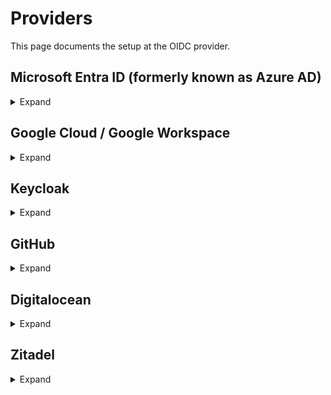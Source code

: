 # Providers

This page documents the setup at the OIDC provider.

## Microsoft Entra ID (formerly known as Azure AD)

<details>
<summary>Expand</summary>

### Register an app with Microsoft Entra ID

1. Sign in to your admin account on the tenant.
2. Navigate to the [App registrations](https://aad.portal.azure.com/#blade/Microsoft_AAD_IAM/ActiveDirectoryMenuBlade/RegisteredApps) page in the Entra ID admin center.
3. Click on the `New registration` button to start the process of registering a new application.
4. Enter a unique name for your application in the `Name` field.
5. In the `Supported account types` section, select the appropriate option based on your requirements. If unsure, leave the default value selected.
6. For the `Redirect URI`, select `Web` from the dropdown menu and input the public endpoint of your `openvpn-auth-oauth2` instance. For example, `https://openvpn-auth-oauth2.example.com/oauth2/callback`.
7. Click on the `Register` button to create the application.
8. Once the application is created, navigate to the `Certificates & secrets` section on the left-hand side menu.
9. In the `Client secrets` tab, click on `New client secret` to generate a new secret for your application.
10. Copy the generated client secret. This will be used as a configuration option for `openvpn-auth-oauth2`.
11. Navigate to the `Token configuration` section on the left-hand side menu.
12. Click on `Add optional claim` to add a new claim to your tokens.
13. In the right panel, select `ID` as the token type.
14. From the list of available claims, select `ipaddr`.
15. Click on `Add` to include this claim in your tokens.

References:

- https://docs.microsoft.com/en-us/azure/active-directory/develop/quickstart-register-app
- https://learn.microsoft.com/en-us/azure/active-directory/develop/active-directory-optional-claims

### Configuration

<table>
<thead><tr><td>env/sysconfig configuration</td></tr></thead>
<tbody><tr><td>

```ini
CONFIG_OAUTH2_ISSUER=https://login.microsoftonline.com/$TENANT_ID/v2.0
CONFIG_OAUTH2_CLIENT_ID=<client_id>
CONFIG_OAUTH2_CLIENT_SECRET=<client_secret>
# The scopes openid profile are required, but configured by default.
# offline_access is required for non-interactive session refresh.
# CONFIG_OAUTH2_SCOPES=openid profile offline_access
```
</td></tr></tbody>
<thead><tr><td>yaml configuration</td></tr></thead>
<tbody><tr><td>

```yaml
oauth2:
  issuer: "https://login.microsoftonline.com/$TENANT_ID/v2.0"
  client:
    id: "<client_id>"
    secret: "<client_secret>"
  # The scopes openid profile are required, but configured by default.
  # offline_access is required for non-interactive session refresh.
  #scopes:
  #  - "openid"
  #  - "profile"
  #  - "offline_access"

```
</td></tr></tbody>
</table>


### Restrict auth to specific groups in your directory. (optional)

Restrict login based on groups can be configured inside the App Registration directly.
This is preferred.
Users get the notice from Azure that they aren’t part of the group, and the login is denied.

Reference: https://learn.microsoft.com/en-us/entra/identity-platform/howto-restrict-your-app-to-a-set-of-users#assign-the-app-to-users-and-groups-to-restrict-access

To require multiple groups, define `CONFIG_OAUTH2_VALIDATE_GROUPS`.

</details>

## Google Cloud / Google Workspace

<details>
<summary>Expand</summary>

### Register an app on Google Cloud Console

1. Login as admin into your [Google Cloud Console](https://console.cloud.google.com/).
2. In the project Dashboard center pane, choose **"APIs & Services"**.
3. If necessary, complete the `OAuth consent screen` wizard. You will probably want to create an `Internal` application.
    * If you reuse an existing application, your users may already have given consent for the usage of this application,
      which may not include refresh tokens.
4. In the left Nav pane, choose **"Credentials"**.
5. In the center pane, choose **"OAuth consent screen"** tab. Fill in **"Product name shown to users"** and hit save.
6. In the center pane, choose **"Credentials"** tab.
    * Open the **"New credentials"** drop-down
    * Choose **"OAuth client ID"**
    * Choose **"Web application"**
    * Application name is freeform, choose something appropriate
    * Authorized redirect URIs is the location of oauth2/callback ex: https://yourdomain:9000/oauth2/callback
    * Choose "Create"
7. Take note of the Client ID and Client Secret.

### Restrict auth to specific Google Groups in your domain. (optional)

> **IMPORTANT**
>
> For `oauth2.validate.groups`, you have to set the IDs of the groups, not the names.

1. Navigate to the [Google Cloud Identity API](https://console.cloud.google.com/apis/api/cloudidentity.googleapis.com/) page and click on the "Enable API" button.
2. Access the [Google Admin Portal](https://admin.google.com/ac/groups) and locate the group that is required for the `openvpn-auth-oauth2` authorization.
3. The URL of the group page should follow this pattern: `https://admin.google.com/ac/groups/<ID>`. Replace `<ID>` with the ID of the group. Make sure to copy this ID for future use. If there are multiple groups, repeat this step for each one.
4. Insert the copied IDs into the `CONFIG_OAUTH2_VALIDATE_GROUPS` configuration setting in your `openvpn-auth-oauth2` setup.
5. **Optional**: If oauth2 scopes are set in the configuration, the `https://www.googleapis.com/auth/cloud-identity.groups.readonly` scope is required for group validation.

### Configuration

Set the following variables in your openvpn-auth-oauth2 configuration file:

<table>
<thead><tr><td>env/sysconfig configuration</td></tr></thead>
<tbody><tr><td>

```ini
CONFIG_OAUTH2_PROVIDER=google
CONFIG_OAUTH2_ISSUER=https://accounts.google.com
CONFIG_OAUTH2_CLIENT_ID=162738495-xxxxx.apps.googleusercontent.com
CONFIG_OAUTH2_CLIENT_SECRET=GOCSPX-xxxxxxxx

# The scopes openid profile email are required, but configured by default.
# https://www.googleapis.com/auth/cloud-identity.groups.readonly is mandatory for group validation.
# Enabled by default, if scopes aren't set in the config.
#CONFIG_OAUTH2_SCOPES=openid profile email https://www.googleapis.com/auth/cloud-identity.groups.readonly
#CONFIG_OAUTH2_VALIDATE_GROUPS=03x8tuzt3hqdv5v
```
</td></tr></tbody>
<thead><tr><td>yaml configuration</td></tr></thead>
<tbody><tr><td>

```yaml
oauth2:
  provider: "google"
  issuer: "https://accounts.google.com"
  client:
    id: "162738495-xxxxx.apps.googleusercontent.com"
    secret: "GOCSPX-xxxxxxxx"
  # The scopes openid profile email are required, but configured by default.
  # https://www.googleapis.com/auth/cloud-identity.groups.readonly is mandatory for group validation.
  # Enabled by default, if scopes aren't set in the config.
  #scopes:
  #  - "openid"
  #  - "profile"
  #  - "email"
  #  - "https://www.googleapis.com/auth/cloud-identity.groups.readonly"
  validate:
    groups:
      - "03x8tuzt3hqdv5v"
```
</td></tr></tbody>
</table>

### Google consent screen always asking for permission grant

If `oauth2.refresh.enabled` is set to `true`, Google SSO will always ask for permission grant. On technical side,
this is because the `approval_prompt=force` is set on URL to obtain a refresh token. openvpn-auth-oauth2 requires a
refresh token to validate the user on re-auth.

To avoid this, you can set `oauth2.refresh.validate-user` to `false`. Read more about this in the [Configuration](Configuration.md#non-interactive-session-refresh) page.

</details>

## Keycloak

<details>
<summary>Expand</summary>

### Register an App with Keycloak

1. Sign in to your admin account on the Keycloak admin console.
2. Choose an existing realm or create a new one.
3. Create a new client:
    - Set the Client ID as `openvpn-auth-oauth2`.
    - Set the Client Type as `OpenID Connect`.
    - Name the client as `openvpn-auth-oauth2`.
4. In the capability configuration page, enable 'Client authentication' and 'Standard flow' for the Authentication flow. Make sure 'Authorization' is turned off.
5. In the login settings page, set the following values:
    - Root URL: `https://openvpn-auth-oauth2.example.com`
    - Valid Redirect URIs: `https://openvpn-auth-oauth2.example.com/oauth2/callback`
    - Web Origins: `https://openvpn-auth-oauth2.example.com`
    - Click 'Save'.
6. Navigate to the 'Credentials' tab and note down the Client ID and Client Secret.

### Configuration

Set the following variables in your `openvpn-auth-oauth2` configuration file:

<table>
<thead><tr><td>env/sysconfig configuration</td></tr></thead>
<tbody><tr><td>

```ini
CONFIG_OAUTH2_ISSUER=https://<keycloak-domain>/auth/realms/<realm-name>
CONFIG_OAUTH2_CLIENT_ID=<client_id>
CONFIG_OAUTH2_CLIENT_SECRET=<client_secret>
# The scopes openid profile are required, but configured by default.
# offline_access is required for non-interactive session refresh.
# CONFIG_OAUTH2_SCOPES=openid profile offline_access
```
</td></tr></tbody>
<thead><tr><td>yaml configuration</td></tr></thead>
<tbody><tr><td>

```yaml
oauth2:
  issuer: "https://<keycloak-domain>/auth/realms/<realm-name>"
  client:
    id: "<client_id>"
    secret: "<client_secret>"
  # The scopes openid profile are required, but configured by default.
  # offline_access is required for non-interactive session refresh.
  #scopes:
  #  - "openid"
  #  - "profile"
  #  - "offline_access"

```
</td></tr></tbody>
</table>

### Role Mapping for openvpn-auth-oauth2 (optional)

openvpn-auth-oauth2 expects roles to be passed in the `roles` claim of the JWT token.
If you are using Keycloak, you can map the roles to the `roles` claim in the token. To do this, follow these steps:

1. Sign in to your admin account on the Keycloak admin console.
2. On the left-hand side menu, navigate to `Client scopes`.
3. Click on `Roles`.
4. In the `Mappers` tab, select `client roles`.
5. Set `Token Claim Name` from `resource_access.${client_id}.roles` to `roles`
6. Set `Add to ID token` to `ON`
7. Click `Save`
8. In the `Mappers` tab, select `realm roles`.
9. Set `Token Claim Name` from `resource_access.${client_id}.roles` to `roles`
10. Set `Add to ID token` to `ON`
11. Click `Save`

### Compare client OpenVPN and Web client IPs. (optional)

Currently, there is no known configuration to enrich the token with the client's IP address in Keycloak.
If you know how to do this, please contribute to the documentation.

</details>

## GitHub


<details>
<summary>Expand</summary>

### Caveats

A user must explicitly [request](https://help.github.com/articles/requesting-organization-approval-for-oauth-apps/) an
[organization](https://developer.github.com/v3/orgs/) give openvpn-auth-oauth2
[resource access](https://help.github.com/articles/approving-oauth-apps-for-your-organization/).
openvpn-auth-oauth2 will not have the correct permissions to determine if the user is in that organization otherwise, and the user will
not be able to log in. This request mechanism is a feature of the GitHub API.

### Register the application in the identity provider

In GitHub, [register](https://github.com/settings/developers) a new application. The callback address should be the /oauth2/callback endpoint of your
openvpn-auth-oauth2 URL (e.g. https://login.example.com/oauth2/callback).

After registering the app, you will receive an OAuth2 client ID and secret. These values will be inputted into the configuration below.

### Configuration

<table>
<thead><tr><td>env/sysconfig configuration</td></tr></thead>
<tbody><tr><td>

```ini
CONFIG_OAUTH2_PROVIDER=github
CONFIG_OAUTH2_ISSUER=https://github.com
CONFIG_OAUTH2_CLIENT_ID=<client_id>
CONFIG_OAUTH2_CLIENT_SECRET=<client_secret>
CONFIG_OAUTH2_VALIDATE_GROUPS=your_github_org_name
CONFIG_OAUTH2_VALIDATE_ROLES=your_github_org_name:team_name
```
</td></tr></tbody>
<thead><tr><td>yaml configuration</td></tr></thead>
<tbody><tr><td>

```yaml
oauth2:
  provider: "github"
  issuer: "https://github.com"
  client:
    id: "<client_id>"
    secret: "<client_secret>"
  validate:
    groups: "your_github_org_name"
    roles: "your_github_org_name:team_name"
```
</td></tr></tbody>
</table>

</details>

## Digitalocean


<details>
<summary>Expand</summary>

### Register an application in Digitalocean

Developers must [register their application](https://cloud.digitalocean.com/account/api/applications/new) to use OAuth.
A registered application is assigned a client ID and client secret.
The client secret should be kept confidential,
and only used between the application and the DigitalOcean authorization server https://cloud.digitalocean.com/v1/oauth.

### Configuration

<table>
<thead><tr><td>env/sysconfig configuration</td></tr></thead>
<tbody><tr><td>

```ini
CONFIG_OAUTH2_ISSUER=https://cloud.digitalocean.com/
CONFIG_OAUTH2_SCOPES=read
CONFIG_OAUTH2_CLIENT_ID=<client_id>
CONFIG_OAUTH2_CLIENT_SECRET=<client_secret>
CONFIG_OAUTH2_ENDPOINT_TOKEN=https://cloud.digitalocean.com/v1/oauth/token
CONFIG_OAUTH2_ENDPOINT_AUTH=https://cloud.digitalocean.com/v1/oauth/authorize
```
</td></tr></tbody>
<thead><tr><td>yaml configuration</td></tr></thead>
<tbody><tr><td>

```yaml
oauth2:
  issuer: "https://cloud.digitalocean.com/"
  scopes:
    - "read"
  client:
    id: "<client_id>"
    secret: "<client_secret>"
  endpoints:
    token: "https://cloud.digitalocean.com/v1/oauth/token"
    auth: "https://cloud.digitalocean.com/v1/oauth/authorize"
```
</td></tr></tbody>
</table>

</details>

## Zitadel

<details>
<summary>Expand</summary>

### Register an application in Zitadel

1. Create a project in Zitadel
2. Create a new application in a project
3. Enter name and choose a web type
4. Authentication method: POST
5. Redirect URL: http://<vpn>:9000/oauth2/callback
6. Save Client ID and Client Secret to use below

After creating application, on page URLs you can find all links that you need.

### Configuration

<table>
<thead><tr><td>env/sysconfig configuration</td></tr></thead>
<tbody><tr><td>

```ini
CONFIG_OAUTH2_ISSUER=https://company.zitadel.cloud
CONFIG_OAUTH2_CLIENT_ID=<client_id>
CONFIG_OAUTH2_CLIENT_SECRET=<client_secret>
# The scopes openid profile email are required, but configured by default.
# offline_access is required for non-interactive session refresh.
#CONFIG_OAUTH2_SCOPES=openid profile email offline_access
```
</td></tr></tbody>
<thead><tr><td>yaml configuration</td></tr></thead>
<tbody><tr><td>

```yaml
oauth2:
  issuer: "https://company.zitadel.cloud"
  client:
    id: "<client_id>"
    secret: "<client_secret>"
  # The scopes openid profile are required, but configured by default.
  # offline_access is required for non-interactive session refresh.
  #scopes:
  #  - "openid"
  #  - "profile"
  #  - "email"
  #  - "offline_access"
```
</td></tr></tbody>
</table>

</details>
